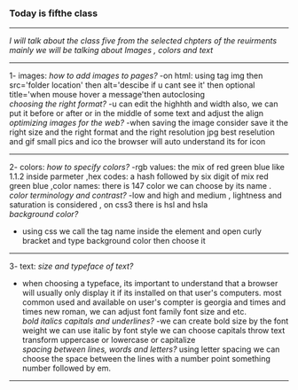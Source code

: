 ### Today is fifthe class

---

_I will talk about the class five from the selected chpters of the reuirments_
_mainly we will be talking about *Images* , *colors* and *text*_

---

1- images:
_how to add images to pages?_
-on html: using tag img then src='folder location' then alt='descibe if u cant see it' then optional title='when mouse hover a message'then autoclosing <br />
_choosing the right format?_
-u can edit the highhth and width also, we can put it before or after or in the middle of some text and adjust the align <br />
_optimizing images for the web?_
-when saving the image consider save it the right size and the right format and the right resolution jpg best reselution and gif small pics and ico the browser will auto understand its for icon <br />

---

2- colors:
_how to specify colors?_
-rgb values: the mix of red green blue like 1.1.2 inside parmeter ,hex codes: a hash followed by six digit of mix red green blue ,color names: there is 147 color we can choose by its name . <br />
_color terminology and contrast?_
-low and high and medium , lightness and saturation is considered , on css3 there is hsl and hsla<br />
_background color?_

- using css we call the tag name inside the element and open curly bracket and type background color then choose it<br />

---

3- text:
_size and typeface of text?_

- when choosing a typeface, its important to understand that a browser will usually only display it if its installed on that user's computers.
  most common used and available on user's compter is georgia and times and times new roman, we can adjust font family font size and etc.<br />
  _bold italics capitals and underlines?_
  -we can create bold size by the font weight we can use italic by font style we can choose capitals throw text transform uppercase or lowercase or capitalize <br />
  _spacing between lines, words and letters?_
  using letter spacing we can choose the space between the lines with a number point something number followed by em. <br />

---
